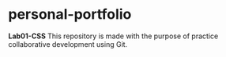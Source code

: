 # personal-portfolio
**Lab01-CSS**
This repository is made with the purpose of practice collaborative development using Git.
